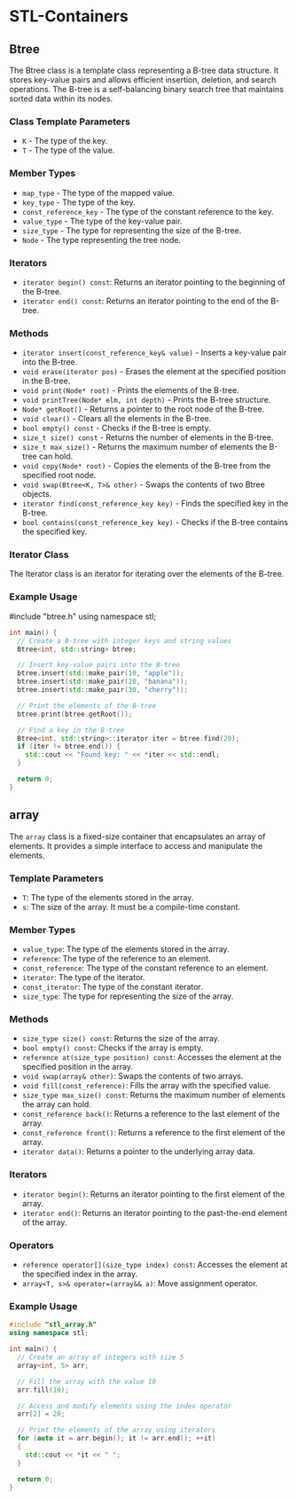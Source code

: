 # STL-Containers

## Btree

The Btree class is a template class representing a B-tree data structure. It stores key-value pairs and allows efficient insertion, deletion, and search operations. The B-tree is a self-balancing binary search tree that maintains sorted data within its nodes.

### Class Template Parameters

- `K` - The type of the key.
- `T` - The type of the value.

### Member Types

- `map_type` - The type of the mapped value.
- `key_type` - The type of the key.
- `const_reference_key` - The type of the constant reference to the key.
- `value_type` - The type of the key-value pair.
- `size_type` - The type for representing the size of the B-tree.
- `Node` - The type representing the tree node.

### Iterators

- `iterator begin() const`: Returns an iterator pointing to the beginning of the B-tree.
- `iterator end() const`: Returns an iterator pointing to the end of the B-tree.

### Methods

- `iterator insert(const_reference_key& value)` - Inserts a key-value pair into the B-tree.
- `void erase(iterator pos)` - Erases the element at the specified position in the B-tree.
- `void print(Node* root)` - Prints the elements of the B-tree.
- `void printTree(Node* elm, int depth)` - Prints the B-tree structure.
- `Node* getRoot()` - Returns a pointer to the root node of the B-tree.
- `void clear()` - Clears all the elements in the B-tree.
- `bool empty() const` - Checks if the B-tree is empty.
- `size_t size() const` - Returns the number of elements in the B-tree.
- `size_t max_size()` - Returns the maximum number of elements the B-tree can hold.
- `void copy(Node* root)` - Copies the elements of the B-tree from the specified root node.
- `void swap(Btree<K, T>& other)` - Swaps the contents of two Btree objects.
- `iterator find(const_reference_key key)` - Finds the specified key in the B-tree.
- `bool contains(const_reference_key key)` - Checks if the B-tree contains the specified key.

### Iterator Class

The Iterator class is an iterator for iterating over the elements of the B-tree.


### Example Usage

#include "btree.h"
using namespace stl;

```cpp
int main() {
  // Create a B-tree with integer keys and string values
  Btree<int, std::string> btree;

  // Insert key-value pairs into the B-tree
  btree.insert(std::make_pair(10, "apple"));
  btree.insert(std::make_pair(20, "banana"));
  btree.insert(std::make_pair(30, "cherry"));

  // Print the elements of the B-tree
  btree.print(btree.getRoot());

  // Find a key in the B-tree
  Btree<int, std::string>::iterator iter = btree.find(20);
  if (iter != btree.end()) {
    std::cout << "Found key: " << *iter << std::endl;
  }

  return 0;
}
```


## array

The `array` class is a fixed-size container that encapsulates an array of elements. It provides a simple interface to access and manipulate the elements.

### Template Parameters

- `T`: The type of the elements stored in the array.
- `s`: The size of the array. It must be a compile-time constant.

### Member Types

- `value_type`: The type of the elements stored in the array.
- `reference`: The type of the reference to an element.
- `const_reference`: The type of the constant reference to an element.
- `iterator`: The type of the iterator.
- `const_iterator`: The type of the constant iterator.
- `size_type`: The type for representing the size of the array.

### Methods

- `size_type size() const`: Returns the size of the array.
- `bool empty() const`: Checks if the array is empty.
- `reference at(size_type position) const`: Accesses the element at the specified position in the array.
- `void swap(array& other)`: Swaps the contents of two arrays.
- `void fill(const_reference)`: Fills the array with the specified value.
- `size_type max_size() const`: Returns the maximum number of elements the array can hold.
- `const_reference back()`: Returns a reference to the last element of the array.
- `const_reference front()`: Returns a reference to the first element of the array.
- `iterator data()`: Returns a pointer to the underlying array data.

### Iterators

- `iterator begin()`: Returns an iterator pointing to the first element of the array.
- `iterator end()`: Returns an iterator pointing to the past-the-end element of the array.

### Operators

- `reference operator[](size_type index) const`: Accesses the element at the specified index in the array.
- `array<T, s>& operator=(array&& a)`: Move assignment operator.

### Example Usage

```cpp
#include "stl_array.h"
using namespace stl;

int main() {
  // Create an array of integers with size 5
  array<int, 5> arr;

  // Fill the array with the value 10
  arr.fill(10);

  // Access and modify elements using the index operator
  arr[2] = 20;

  // Print the elements of the array using iterators
  for (auto it = arr.begin(); it != arr.end(); ++it)
  {
    std::cout << *it << " ";
  }

  return 0;
}
```